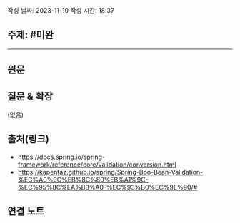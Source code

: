작성 날짜: 2023-11-10
작성 시간: 18:37

## 주제: #미완

----
## 원문


## 질문 & 확장

(없음)

## 출처(링크)
- https://docs.spring.io/spring-framework/reference/core/validation/conversion.html
- https://kapentaz.github.io/spring/Spring-Boo-Bean-Validation-%EC%A0%9C%EB%8C%80%EB%A1%9C-%EC%95%8C%EA%B3%A0-%EC%93%B0%EC%9E%90/#

## 연결 노트










